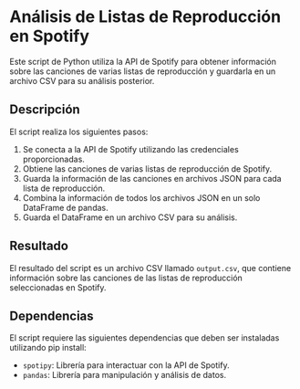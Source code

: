 # Análisis de Listas de Reproducción en Spotify

Este script de Python utiliza la API de Spotify para obtener información sobre las canciones de varias listas de reproducción y guardarla en un archivo CSV para su análisis posterior.

## Descripción

El script realiza los siguientes pasos:
1. Se conecta a la API de Spotify utilizando las credenciales proporcionadas.
2. Obtiene las canciones de varias listas de reproducción de Spotify.
3. Guarda la información de las canciones en archivos JSON para cada lista de reproducción.
4. Combina la información de todos los archivos JSON en un solo DataFrame de pandas.
5. Guarda el DataFrame en un archivo CSV para su análisis.

## Resultado

El resultado del script es un archivo CSV llamado `output.csv`, que contiene información sobre las canciones de las listas de reproducción seleccionadas en Spotify.

## Dependencias

El script requiere las siguientes dependencias que deben ser instaladas utilizando pip install:
- `spotipy`: Librería para interactuar con la API de Spotify.
- `pandas`: Librería para manipulación y análisis de datos.
